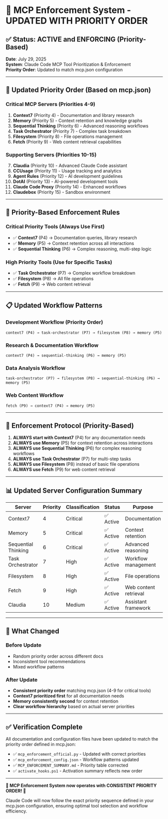 # 🚀 MCP Enforcement System - UPDATED WITH PRIORITY ORDER

## ✅ Status: ACTIVE and ENFORCING (Priority-Based)

**Date**: July 29, 2025  
**System**: Claude Code MCP Tool Prioritization & Enforcement  
**Priority Order**: Updated to match mcp.json configuration

---

## 🎯 Updated Priority Order (Based on mcp.json)

### **Critical MCP Servers (Priorities 4-9)**
1. **Context7** (Priority 4) - Documentation and library research
2. **Memory** (Priority 5) - Context retention and knowledge graphs  
3. **Sequential Thinking** (Priority 6) - Advanced reasoning workflows
4. **Task Orchestrator** (Priority 7) - Complex task breakdown
5. **Filesystem** (Priority 8) - File operations management
6. **Fetch** (Priority 9) - Web content retrieval capabilities

### **Supporting Servers (Priorities 10-15)**
7. **Claudia** (Priority 10) - Advanced Claude Code assistant
8. **CCUsage** (Priority 11) - Usage tracking and analytics
9. **Agent Rules** (Priority 12) - AI development guidelines
10. **DotAI** (Priority 13) - AI-powered development tools
11. **Claude Code Proxy** (Priority 14) - Enhanced workflows
12. **Claudebox** (Priority 15) - Sandbox environment

---

## 🔧 Priority-Based Enforcement Rules

### **Critical Priority Tools (Always Use First)**
- ✅ **Context7** (P4) → Documentation queries, library research
- ✅ **Memory** (P5) → Context retention across all interactions  
- ✅ **Sequential Thinking** (P6) → Complex reasoning, multi-step logic

### **High Priority Tools (Use for Specific Tasks)**
- ✅ **Task Orchestrator** (P7) → Complex workflow breakdown
- ✅ **Filesystem** (P8) → All file operations
- ✅ **Fetch** (P9) → Web content retrieval

---

## 📋 Updated Workflow Patterns

### **Development Workflow (Priority Order)**
```
context7 (P4) → task-orchestrator (P7) → filesystem (P8) → memory (P5)
```

### **Research & Documentation Workflow**
```
context7 (P4) → sequential-thinking (P6) → memory (P5)
```

### **Data Analysis Workflow**
```
task-orchestrator (P7) → filesystem (P8) → sequential-thinking (P6) → memory (P5)
```

### **Web Content Workflow**
```
fetch (P9) → context7 (P4) → memory (P5)
```

---

## 🎯 Enforcement Protocol (Priority-Based)

1. **ALWAYS start with Context7** (P4) for any documentation needs
2. **ALWAYS use Memory** (P5) for context retention across interactions
3. **ALWAYS use Sequential Thinking** (P6) for complex reasoning workflows
4. **ALWAYS use Task Orchestrator** (P7) for multi-step tasks
5. **ALWAYS use Filesystem** (P8) instead of basic file operations
6. **ALWAYS use Fetch** (P9) for web content retrieval

---

## 📊 Updated Server Configuration Summary

| Server | Priority | Classification | Status | Purpose |
|--------|----------|----------------|--------|---------|
| Context7 | 4 | Critical | ✅ Active | Documentation |
| Memory | 5 | Critical | ✅ Active | Context retention |
| Sequential Thinking | 6 | Critical | ✅ Active | Advanced reasoning |
| Task Orchestrator | 7 | High | ✅ Active | Workflow management |
| Filesystem | 8 | High | ✅ Active | File operations |
| Fetch | 9 | High | ✅ Active | Web content retrieval |
| Claudia | 10 | Medium | ✅ Active | Assistant framework |

---

## 🔄 What Changed

### **Before Update**
- Random priority order across different docs
- Inconsistent tool recommendations
- Mixed workflow patterns

### **After Update**
- **Consistent priority order** matching mcp.json (4-9 for critical tools)
- **Context7 prioritized first** for all documentation needs
- **Memory consistently second** for context retention
- **Clear workflow hierarchy** based on actual server priorities

---

## ✅ Verification Complete

All documentation and configuration files have been updated to match the priority order defined in mcp.json:

- ✅ `mcp_enforcement_official.py` - Updated with correct priorities
- ✅ `mcp_enforcement_config.json` - Workflow patterns updated
- ✅ `MCP_ENFORCEMENT_SUMMARY.md` - Priority table corrected
- ✅ `activate_hooks.ps1` - Activation summary reflects new order

---

**🎉 MCP Enforcement System now operates with CONSISTENT PRIORITY ORDER! 🎉**

Claude Code will now follow the exact priority sequence defined in your mcp.json configuration, ensuring optimal tool selection and workflow efficiency.
